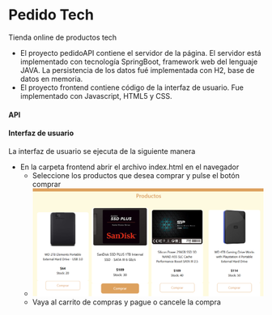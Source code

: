 # Pedido Tech
Tienda online de productos tech
- El proyecto pedidoAPI contiene el servidor de la página. El servidor está implementado con tecnología SpringBoot, framework web del lenguaje JAVA. La persistencia de los datos fué implementada con H2, base de datos en memoria.
- El proyecto frontend contiene código de la interfaz de usuario. Fue implementado con Javascript, HTML5 y CSS.

#### API
#### Interfaz de usuario
La interfaz de usuario se ejecuta de la siguiente manera
- En la carpeta frontend abrir el archivo index.html en el navegador
  - Seleccione los productos que desea comprar y pulse el botón comprar
  - <img  src="./frontend/img/comprar.png" alt="image_name png" />
  - Vaya al carrito de compras y pague o cancele la compra
